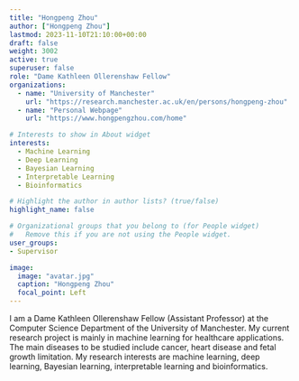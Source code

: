 ```yaml
---
title: "Hongpeng Zhou"
author: ["Hongpeng Zhou"]
lastmod: 2023-11-10T21:10:00+00:00
draft: false
weight: 3002
active: true
superuser: false
role: "Dame Kathleen Ollerenshaw Fellow"
organizations:
  - name: "University of Manchester"
    url: "https://research.manchester.ac.uk/en/persons/hongpeng-zhou"
  - name: "Personal Webpage"
    url: "https://www.hongpengzhou.com/home"

# Interests to show in About widget
interests:
  - Machine Learning
  - Deep Learning
  - Bayesian Learning
  - Interpretable Learning
  - Bioinformatics

# Highlight the author in author lists? (true/false)
highlight_name: false

# Organizational groups that you belong to (for People widget)
#   Remove this if you are not using the People widget.
user_groups:
- Supervisor

image:
  image: "avatar.jpg"
  caption: "Hongpeng Zhou"
  focal_point: Left
---
```


I am a Dame Kathleen Ollerenshaw Fellow (Assistant Professor) at the Computer Science Department of the University of Manchester.  My current research project is mainly in machine learning for healthcare applications.  The main diseases to be studied include cancer, heart disease and fetal growth limitation. My research interests are machine learning, deep learning, Bayesian learning, interpretable learning and bioinformatics. 

